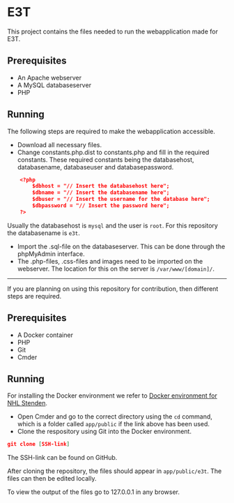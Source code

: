 # E3T

This project contains the files needed to run the webapplication made for E3T.

## Prerequisites

- An Apache webserver
- A MySQL databaseserver
- PHP

## Running

The following steps are required to make the webapplication accessible.

- Download all necessary files.
- Change constants.php.dist to constants.php and fill in the required constants. These required constants being the databasehost, databasename, databaseuser and databasepassword.

```json
    <?php
        $dbhost = "// Insert the databasehost here";
        $dbname = "// Insert the databasename here";
        $dbuser = "// Insert the username for the database here";
        $dbpassword = "// Insert the password here";
    ?>
```

Usually the databasehost is `mysql` and the user is `root`. For this repository the databasename is `e3t`.

- Import the .sql-file on the databaseserver. This can be done through the phpMyAdmin interface.
- The .php-files, .css-files and images need to be imported on the webserver. The location for this on the server is `/var/www/[domain]/`.


---

If you are planning on using this repository for contribution, then different steps are required.

## Prerequisites

- A Docker container
- PHP
- Git
- Cmder

## Running

For installing the Docker environment we refer to [Docker environment for NHL Stenden](https://github.com/Schmitzenbergh/NHL_Stenden_PHP_Docker_Env).

- Open Cmder and go to the correct directory using the `cd` command, which is a folder called `app/public` if the link above has been used.
- Clone the respository using Git into the Docker environment.

```json
git clone [SSH-link]
```

The SSH-link can be found on GitHub.

After cloning the repository, the files should appear in `app/public/e3t`. The files can then be edited locally.

To view the output of the files go to 127.0.0.1 in any browser.